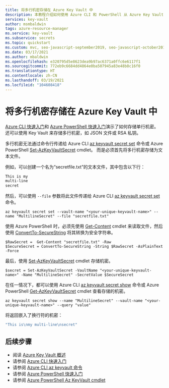 ```yaml
---
title: 将多行机密存储在 Azure Key Vault 中
description: 本教程介绍如何使用 Azure CLI 和 PowerShell 从 Azure Key Vault 中设置多行机密
services: key-vault
author: msmbaldwin
tags: azure-resource-manager
ms.service: key-vault
ms.subservice: secrets
ms.topic: quickstart
ms.custom: mvc, seo-javascript-september2019, seo-javascript-october2019, devx-track-azurecli
ms.date: 03/17/2021
ms.author: mbaldwin
ms.openlocfilehash: e320795d5e8623dea9b97ac6371a0ffc6e6117f1
ms.sourcegitcommit: 772eb9c6684dd4864e0ba507945a83e48b8c16f0
ms.translationtype: HT
ms.contentlocale: zh-CN
ms.lasthandoff: 03/19/2021
ms.locfileid: "104608418"
---
```

# <a name="store-a-multi-line-secret-in-azure-key-vault"></a>将多行机密存储在 Azure Key Vault 中

[Azure CLI 快速入门](quick-create-cli.md)和 [Azure PowerShell 快速入门](quick-create-powershell.md)演示了如何存储单行机密。   还可以使用 Key Vault 来存储多行机密，如 JSON 文件或 RSA 私钥。

多行机密无法通过命令行传递给 Azure CLI [az keyvault secret set](/cli/azure/keyvault/secret#az_keyvault_secret_set) 命令或 Azure PowerShell [Set-AzKeyVaultSecret](/powershell/module/az.keyvault/set-azkeyvaultsecret) cmdlet。 而是必须首先将多行机密存储为文本文件。 

例如，可以创建一个名为“secretfile.txt”的文本文件，其中包含以下行：

```bash
This is my
multi-line
secret
```

然后，可以使用 `--file` 参数将此文件传递给 Azure CLI [az keyvault secret set](/cli/azure/keyvault/secret#az_keyvault_secret_set) 命令。

```azurecli-interactive
az keyvault secret set --vault-name "<your-unique-keyvault-name>" --name "MultilineSecret" --file "secretfile.txt"
```

使用 Azure PowerShell 时，必须先使用 [Get-Content](/powershell/module/microsoft.powershell.management/get-content) cmdlet 来读取文件，然后使用 [ConvertTo-SecureString](/powershell/module/microsoft.powershell.security/convertto-securestring) 将其转换为安全字符串。 

```azurepowershell-interactive
$RawSecret =  Get-Content "secretfile.txt" -Raw
$SecureSecret = ConvertTo-SecureString -String $RawSecret -AsPlainText -Force
```

最后，使用 [Set-AzKeyVaultSecret](/powershell/module/az.keyvault/set-azkeyvaultsecret) cmdlet 存储机密。

```azurepowershell-interactive
$secret = Set-AzKeyVaultSecret -VaultName "<your-unique-keyvault-name>" -Name "MultilineSecret" -SecretValue $SecureSecret
```

在任一情况下，都可以使用 Azure CLI [az keyvault secret show](/cli/azure/keyvault/secret#az_keyvault_secret_show) 命令或 Azure PowerShell [Get-AzKeyVaultSecret](/powershell/module/az.keyvault/get-azkeyvaultsecret) cmdlet 查看存储的机密。

```azurecli-interactive
az keyvault secret show --name "MultilineSecret" --vault-name "<your-unique-keyvault-name>" --query "value"
```

将返回嵌入了换行符的机密：

```bash
"This is\nmy multi-line\nsecret"
```

## <a name="next-steps"></a>后续步骤

- 阅读 [Azure Key Vault 概述](../general/overview.md)
- 请参阅 [Azure CLI 快速入门](quick-create-cli.md)
- 请参阅 [Azure CLI az keyvault 命令](/cli/azure/keyvault)
- 请参阅 [Azure PowerShell 快速入门](quick-create-powershell.md)
- 请参阅 [Azure PowerShell Az KeyVault cmdlet](/powershell/module/az.keyvault#key-vault)
